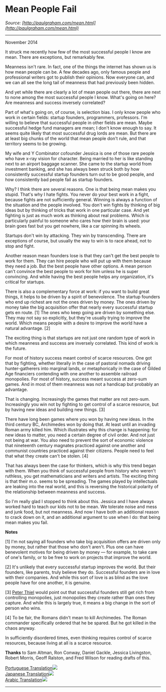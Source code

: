 # Mean People Fail

_Source: [http://paulgraham.com/mean.html](http://paulgraham.com/mean.html)_

---

November 2014  
  
It struck me recently how few of the most successful people I know are mean. There are exceptions, but remarkably few.  
  
Meanness isn't rare. In fact, one of the things the internet has shown us is how mean people can be. A few decades ago, only famous people and professional writers got to publish their opinions. Now everyone can, and we can all see the long tail of meanness that had previously been hidden.  
  
And yet while there are clearly a lot of mean people out there, there are next to none among the most successful people I know. What's going on here? Are meanness and success inversely correlated?  
  
Part of what's going on, of course, is selection bias. I only know people who work in certain fields: startup founders, programmers, professors. I'm willing to believe that successful people in other fields are mean. Maybe successful hedge fund managers are mean; I don't know enough to say. It seems quite likely that most successful drug lords are mean. But there are at least big chunks of the world that mean people don't rule, and that territory seems to be growing.  
  
My wife and Y Combinator cofounder Jessica is one of those rare people who have x-ray vision for character. Being married to her is like standing next to an airport baggage scanner. She came to the startup world from investment banking, and she has always been struck both by how consistently successful startup founders turn out to be good people, and how consistently bad people fail as startup founders.  
  
Why? I think there are several reasons. One is that being mean makes you stupid. That's why I hate fights. You never do your best work in a fight, because fights are not sufficiently general. Winning is always a function of the situation and the people involved. You don't win fights by thinking of big ideas but by thinking of tricks that work in one particular case. And yet fighting is just as much work as thinking about real problems. Which is particularly painful to someone who cares how their brain is used: your brain goes fast but you get nowhere, like a car spinning its wheels.  
  
Startups don't win by attacking. They win by transcending. There are exceptions of course, but usually the way to win is to race ahead, not to stop and fight.  
  
Another reason mean founders lose is that they can't get the best people to work for them. They can hire people who will put up with them because they need a job. But the best people have other options. A mean person can't convince the best people to work for him unless he is super convincing. And while having the best people helps any organization, it's critical for startups.  
  
There is also a complementary force at work: if you want to build great things, it helps to be driven by a spirit of benevolence. The startup founders who end up richest are not the ones driven by money. The ones driven by money take the big acquisition offer that nearly every successful startup gets en route. [1] The ones who keep going are driven by something else. They may not say so explicitly, but they're usually trying to improve the world. Which means people with a desire to improve the world have a natural advantage. [2]  
  
The exciting thing is that startups are not just one random type of work in which meanness and success are inversely correlated. This kind of work is the future.  
  
For most of history success meant control of scarce resources. One got that by fighting, whether literally in the case of pastoral nomads driving hunter-gatherers into marginal lands, or metaphorically in the case of Gilded Age financiers contending with one another to assemble railroad monopolies. For most of history, success meant success at zero-sum games. And in most of them meanness was not a handicap but probably an advantage.  
  
That is changing. Increasingly the games that matter are not zero-sum. Increasingly you win not by fighting to get control of a scarce resource, but by having new ideas and building new things. [3]  
  
There have long been games where you won by having new ideas. In the third century BC, Archimedes won by doing that. At least until an invading Roman army killed him. Which illustrates why this change is happening: for new ideas to matter, you need a certain degree of civil order. And not just not being at war. You also need to prevent the sort of economic violence that nineteenth century magnates practiced against one another and communist countries practiced against their citizens. People need to feel that what they create can't be stolen. [4]  
  
That has always been the case for thinkers, which is why this trend began with them. When you think of successful people from history who weren't ruthless, you get mathematicians and writers and artists. The exciting thing is that their m.o. seems to be spreading. The games played by intellectuals are leaking into the real world, and this is reversing the historical polarity of the relationship between meanness and success.  
  
So I'm really glad I stopped to think about this. Jessica and I have always worked hard to teach our kids not to be mean. We tolerate noise and mess and junk food, but not meanness. And now I have both an additional reason to crack down on it, and an additional argument to use when I do: that being mean makes you fail.  
  
  
  
  
  
  
  
**Notes**  
  
[1] I'm not saying all founders who take big acquisition offers are driven only by money, but rather that those who don't aren't. Plus one can have benevolent motives for being driven by money — for example, to take care of one's family, or to be free to work on projects that improve the world.  
  
[2] It's unlikely that every successful startup improves the world. But their founders, like parents, truly believe they do. Successful founders are in love with their companies. And while this sort of love is as blind as the love people have for one another, it is genuine.  
  
[3] [Peter Thiel](http://startupclass.samaltman.com/courses/lec05) would point out that successful founders still get rich from controlling monopolies, just monopolies they create rather than ones they capture. And while this is largely true, it means a big change in the sort of person who wins.  
  
[4] To be fair, the Romans didn't mean to kill Archimedes. The Roman commander specifically ordered that he be spared. But he got killed in the chaos anyway.  
  
In sufficiently disordered times, even thinking requires control of scarce resources, because living at all is a scarce resource.  
  
  
  
**Thanks** to Sam Altman, Ron Conway, Daniel Gackle, Jessica Livingston, Robert Morris, Geoff Ralston, and Fred Wilson for reading drafts of this.  
  
[Portuguese Translation](http://hackpedia.com.br/por-que-pessoas-mas-fracassam/)![](https://sep.turbifycdn.com/ca/Img/trans_1x1.gif)  
[Japanese Translation](http://postd.cc/mean-people-fail/)![](https://sep.turbifycdn.com/ca/Img/trans_1x1.gif)  
[Arabic Translation](http://academy.hsoub.com/entrepreneurship/general/%D8%A7%D9%84%D8%A3%D9%86%D8%B0%D8%A7%D9%84-%D9%85%D8%AD%D9%83%D9%88%D9%85-%D8%B9%D9%84%D9%8A%D9%87%D9%85-%D8%A8%D8%A7%D9%84%D9%81%D8%B4%D9%84-mean-people-fail-r61/)![](https://sep.turbifycdn.com/ca/Img/trans_1x1.gif)  
  
  

* * *